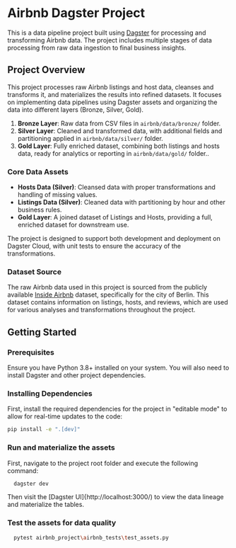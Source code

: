 # Airbnb Dagster Project

This is a data pipeline project built using [Dagster](https://dagster.io/) for processing and transforming Airbnb data. The project includes multiple stages of data processing from raw data ingestion to final business insights.

## Project Overview

This project processes raw Airbnb listings and host data, cleanses and transforms it, and materializes the results into refined datasets. It focuses on implementing data pipelines using Dagster assets and organizing the data into different layers (Bronze, Silver, Gold).

1. **Bronze Layer**: Raw data from CSV files in `airbnb/data/bronze/` folder.
2. **Silver Layer**: Cleaned and transformed data, with additional fields and partitioning applied in `airbnb/data/silver/` folder.
3. **Gold Layer**: Fully enriched dataset, combining both listings and hosts data, ready for analytics or reporting in `airbnb/data/gold/` folder..

### Core Data Assets
- **Hosts Data (Silver)**: Cleansed data with proper transformations and handling of missing values.
- **Listings Data (Silver)**: Cleaned data with partitioning by hour and other business rules.
- **Gold Layer**: A joined dataset of Listings and Hosts, providing a full, enriched dataset for downstream use.

The project is designed to support both development and deployment on Dagster Cloud, with unit tests to ensure the accuracy of the transformations.

### Dataset Source

The raw Airbnb data used in this project is sourced from the publicly available [Inside Airbnb](https://insideairbnb.com/berlin/) dataset, specifically for the city of Berlin. This dataset contains information on listings, hosts, and reviews, which are used for various analyses and transformations throughout the project.

## Getting Started

### Prerequisites

Ensure you have Python 3.8+ installed on your system. You will also need to install Dagster and other project dependencies.

### Installing Dependencies

First, install the required dependencies for the project in "editable mode" to allow for real-time updates to the code:

```bash
pip install -e ".[dev]"
```

### Run and materialize the assets

First, navigate to the project root folder and execute the following command:

```bash
  dagster dev
```
Then visit the [Dagster UI]{http://localhost:3000/) to view the data lineage and materialize the tables.

### Test the assets for data quality

```bash
  pytest airbnb_project\airbnb_tests\test_assets.py
```